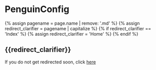 # PenguinConfig

{% assign pagename = page.name | remove: '.md' %}
{% assign redirect_clarifier = pagename | capitalize %}
{% if redirect_clarifier == 'Index' %}
  {% assign redirect_clarifier = 'Home' %}
{% endif %}

## {{redirect_clarifier}}

If you do not get redirected soon, click [here](https://www.modrinth.com/mod/penguinconfig)

<script type="text/javascript">
  setTimeout(() => window.location.replace(document.querySelector('a').href), 3 * 1000);
</script>